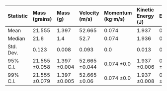 | Statistic   | Mass (grains)   | Mass (g)     | Velocity (m/s)   | Momentum (kg⋅m/s)   | Kinetic Energy (J)   | Efficiency   |
|:------------|:----------------|:-------------|:-----------------|:--------------------|:---------------------|:-------------|
| Mean        | 21.555          | 1.397        | 52.665           | 0.074               | 1.937                | 0.183        |
| Median      | 21.6            | 1.4          | 52.7             | 0.074               | 1.936                | 0.183        |
| Std. Dev.   | 0.123           | 0.008        | 0.093            | 0.0                 | 0.013                | 0.001        |
| 95% C.I.    | 21.555 ±0.058   | 1.397 ±0.004 | 52.665 ±0.044    | 0.074 ±0.0          | 1.937 ±0.006         | 0.183 ±0.001 |
| 99% C.I.    | 21.555 ±0.079   | 1.397 ±0.005 | 52.665 ±0.06     | 0.074 ±0.0          | 1.937 ±0.008         | 0.183 ±0.001 |